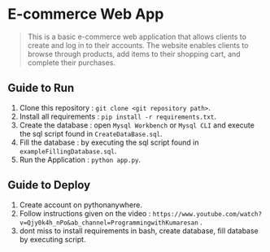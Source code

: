 # E-commerce Web App
> This is a basic e-commerce web application that allows clients to create and log in to their accounts. The website enables clients to browse through products, add items to their shopping cart, and complete their purchases.

## Guide to Run
1. Clone this repository : `git clone <git repository path>`.
2. Install all requirements : `pip install -r requirements.txt`.
3. Create the database : open `Mysql Workbench` or `Mysql CLI` and execute the sql script found in `CreateDataBase.sql`.
4. Fill the database : by executing the sql script found in `exampleFillingDatabase.sql`.
5. Run the Application : `python app.py`.

## Guide to Deploy
1. Create account on pythonanywhere.
2. Follow instructions given on the video : `https://www.youtube.com/watch?v=Qjy0k4h_nPo&ab_channel=ProgrammingwithKumaresan` .
3. dont miss to install requirements in bash, create database, fill database by executing script.